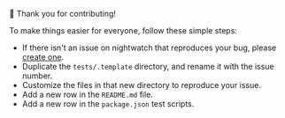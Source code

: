 :tada: Thank you for contributing!

To make things easier for everyone, follow these simple steps:

- If there isn't an issue on nightwatch that reproduces your bug, please [create one](https://github.com/nightwatchjs/nightwatch/issues/new).
- Duplicate the `tests/.template` directory, and rename it with the issue number.
- Customize the files in that new directory to reproduce your issue.
- Add a new row in the `README.md` file.
- Add a new row in the `package.json` test scripts.

